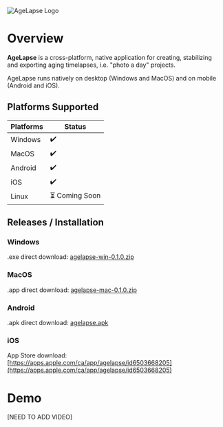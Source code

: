 ![AgeLapse Logo](https://i.imgur.com/lfC2Y4y.png)

# Overview

**AgeLapse** is a cross-platform, native application for creating, stabilizing and exporting aging timelapses, i.e. "photo a day" projects.  

AgeLapse runs natively on desktop (Windows and MacOS) and on mobile (Android and iOS).

## Platforms Supported

| Platforms                      | Status         |
|------------------------------|----------------|
| Windows           | ✔️             |
| MacOS        | ✔️             |
| Android     | ✔️             |
| iOS   | ✔️             |
| Linux            | ⏳ Coming Soon |

## Releases / Installation 

### Windows

.exe direct download: [agelapse-win-0.1.0.zip](https://archive.org/download/agelapse-win64-0.1.0/agelapse-win64-0.1.0.zip) 

### MacOS

.app direct download: [agelapse-mac-0.1.0.zip](https://archive.org/download/agelapse-mac-0.1.0/agelapse-mac-0.1.0.zip)

### Android

.apk direct download: [agelapse.apk](https://archive.org/download/agelapse-apk/agelapse-apk.zip)

### iOS

App Store download: [https://apps.apple.com/ca/app/agelapse/id6503668205](https://apps.apple.com/ca/app/agelapse/id6503668205)

# Demo

[NEED TO ADD VIDEO]
